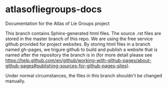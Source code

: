 # atlasofliegroups-docs
Documentation for the Atlas of Lie Groups project

This branch contains Sphinx-generated html files. The source .rst files are stored in the master branch of this repo. We are using the free service github provided for project websites. By storing html files in a branch named gh-pages, we trigure github to build and publish a website that is named after the repository the branch is in (for more detail please see https://help.github.com/en/github/working-with-github-pages/about-github-pages#publishing-sources-for-github-pages-sites). 


Under normal circumstances, the files in this branch shouldn't be changed manually.

